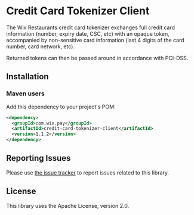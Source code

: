 # Credit Card Tokenizer Client
The Wix Restaurants credit card tokenizer exchanges full credit card information (number, expiry date, CSC, etc) with an opaque token, accompanied by non-sensitive card information (last 4 digits of the card number, card network, etc).

Returned tokens can then be passed around in accordance with PCI-DSS.

## Installation
### Maven users

Add this dependency to your project's POM:

```xml
<dependency>
  <groupId>com.wix.pay</groupId>
  <artifactId>credit-card-tokenizer-client</artifactId>
  <version>1.1.2</version>
</dependency>
```

## Reporting Issues

Please use [the issue tracker](https://github.com/wix/credit-card-tokenizer-client/issues) to report issues related to this library.

## License
This library uses the Apache License, version 2.0.
